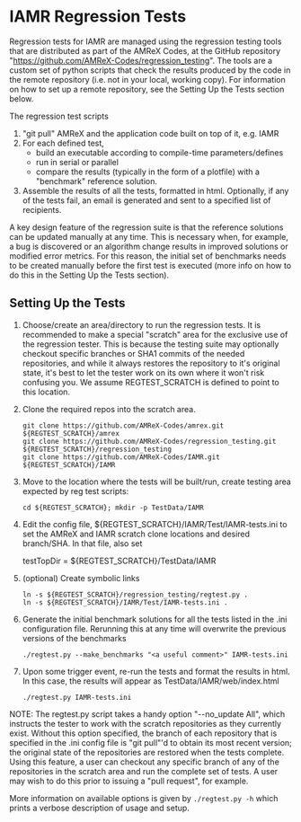 # IAMR Regression Tests

Regression tests for IAMR are managed using the regression testing
tools that are distributed as part of the AMReX Codes, at the GitHub
repository "https://github.com/AMReX-Codes/regression_testing".  The
tools are a custom set of python scripts that check the results produced
by the code in the remote repository (i.e. not in your local, working
copy).  For information on how to set up a remote repository, see the
Setting Up the Tests section below.

The regression test scripts
1. "git pull" AMReX and the application code built on top of it, e.g.
   IAMR 
2. For each defined test,
   * build an executable according to compile-time parameters/defines
   * run in serial or parallel
   * compare the results (typically in the form of a plotfile) with a
      "benchmark" reference solution.
3. Assemble the results of all the tests, formatted in html.
   Optionally, if any of the tests fail, an email is generated and sent
   to a specified list of recipients.

A key design feature of the regression suite is that the reference
solutions can be updated manually at any time.  This is necessary
when, for example, a bug is discovered or an algorithm change results
in improved solutions or modified error metrics.  For this reason, the
initial set of benchmarks needs to be created manually before the first
test is executed (more info on how to do this in the Setting Up the
Tests section).


## Setting Up the Tests

1. Choose/create an area/directory to run the regression tests.  It is
recommended to make a special "scratch" area for the exclusive use of
the regression tester.  This is because the testing suite may optionally
checkout specific branches or SHA1 commits of the needed repositories,
and while it always restores the repository to it's original state, it's
best to let the tester work on its own where it won't risk confusing
you.  We assume REGTEST_SCRATCH is defined to point to this location.

2. Clone the required repos into the scratch area.

    ```
    git clone https://github.com/AMReX-Codes/amrex.git ${REGTEST_SCRATCH}/amrex
    git clone https://github.com/AMReX-Codes/regression_testing.git ${REGTEST_SCRATCH}/regression_testing
    git clone https://github.com/AMReX-Codes/IAMR.git ${REGTEST_SCRATCH}/IAMR
    ```

3.  Move to the location where the tests will be built/run, create
testing area expected by reg test scripts:

    ```
    cd ${REGTEST_SCRATCH}; mkdir -p TestData/IAMR
    ```

4.  Edit the config file, ${REGTEST_SCRATCH}/IAMR/Test/IAMR-tests.ini
to set the AMReX and IAMR scratch clone locations and desired branch/SHA.
In that file, also set

     testTopDir =  ${REGTEST_SCRATCH}/TestData/IAMR

5. (optional) Create symbolic links 
    ```
    ln -s ${REGTEST_SCRATCH}/regression_testing/regtest.py .
    ln -s ${REGTEST_SCRATCH}/IAMR/Test/IAMR-tests.ini .
    ```

6.  Generate the initial benchmark solutions for all the tests listed
in the .ini configuration file.  Rerunning this at any time will
overwrite the previous versions of the benchmarks

    ```
    ./regtest.py --make_benchmarks "<a useful comment>" IAMR-tests.ini
    ```

5. Upon some trigger event, re-run the tests and format the results in
html.  In this case, the results will appear as
TestData/IAMR/web/index.html

    ```
    ./regtest.py IAMR-tests.ini
    ```

NOTE: The regtest.py script takes a handy option "--no_update All",
which instructs the tester to work with the scratch repositories as
they currently exist.  Without this option specified, the branch of
each repository that is specified in the .ini config file is "git
pull"'d to obtain its most recent version; the original state of the
repositories are restored when the tests complete.  Using this
feature, a user can checkout any specific branch of any of the
repositories in the scratch area and run the complete set of tests.  A
user may wish to do this prior to issuing a "pull request", for
example.

More information on available options is given by
    ```
    ./regtest.py -h
    ```
which prints a verbose description of usage and setup. 

